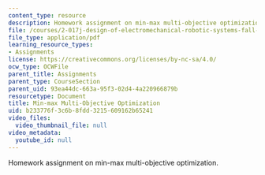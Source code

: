```yaml
---
content_type: resource
description: Homework assignment on min-max multi-objective optimization.
file: /courses/2-017j-design-of-electromechanical-robotic-systems-fall-2009/b233776f3c6b8fdd3215609162b65241_MIT2_017JF09_p26.pdf
file_type: application/pdf
learning_resource_types:
- Assignments
license: https://creativecommons.org/licenses/by-nc-sa/4.0/
ocw_type: OCWFile
parent_title: Assignments
parent_type: CourseSection
parent_uid: 93ea44dc-663a-95f3-02d4-4a220966879b
resourcetype: Document
title: Min-max Multi-Objective Optimization
uid: b233776f-3c6b-8fdd-3215-609162b65241
video_files:
  video_thumbnail_file: null
video_metadata:
  youtube_id: null
---
```

Homework assignment on min-max multi-objective optimization.